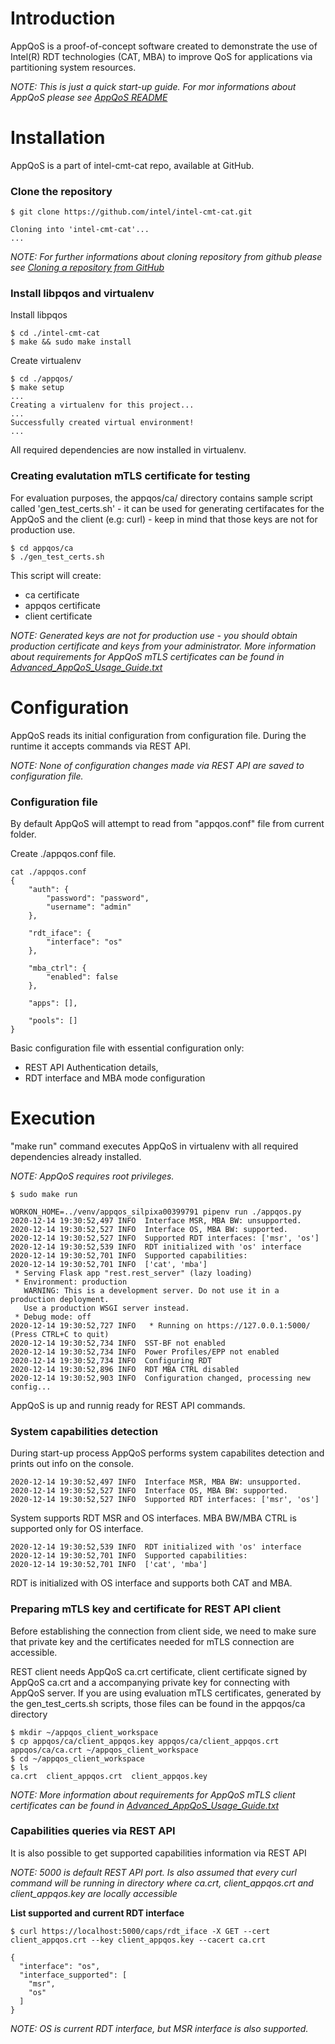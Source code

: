 # Introduction

AppQoS is a proof-of-concept software created to demonstrate the use of
Intel(R) RDT technologies (CAT, MBA) to improve QoS for applications
via partitioning system resources.

_NOTE: This is just a quick start-up guide. For mor informations about AppQoS please see [AppQoS README](https://raw.githubusercontent.com/intel/intel-cmt-cat/master/appqos/README)_

# Installation

AppQoS is a part of intel-cmt-cat repo, available at GitHub.

### Clone the repository

```
$ git clone https://github.com/intel/intel-cmt-cat.git

Cloning into 'intel-cmt-cat'...
...
```
_NOTE: For further informations about cloning repository from github please see [Cloning a repository from GitHub](https://docs.github.com/en/free-pro-team@latest/github/creating-cloning-and-archiving-repositories/cloning-a-repository)_

### Install libpqos and virtualenv

Install libpqos
```
$ cd ./intel-cmt-cat
$ make && sudo make install
```

Create virtualenv
```
$ cd ./appqos/
$ make setup
...
Creating a virtualenv for this project...
...
Successfully created virtual environment!
...
```
All required dependencies are now installed in virtualenv.


### Creating evalutation mTLS certificate for testing

For evaluation purposes, the appqos/ca/ directory contains sample script called 'gen_test_certs.sh' - it can be used for generating certifacates for the AppQoS and the client (e.g: curl) - keep in mind that those keys are not for production use.

```
$ cd appqos/ca
$ ./gen_test_certs.sh
```

This script will create:
- ca certificate
- appqos certificate
- client certificate

_NOTE: Generated keys are not for production use - you should obtain production certificate and keys from your administrator. More information about requirements for AppQoS mTLS certificates can be found in  [Advanced_AppQoS_Usage_Guide.txt](https://raw.githubusercontent.com/intel/intel-cmt-cat/master/appqos/doc/Advanced_AppQoS_Usage_Guide.txt)_

# Configuration

AppQoS reads its initial configuration from configuration file. During the runtime it accepts commands via REST API.

_NOTE: None of configuration changes made via REST API are saved to configuration file._

### Configuration file
By default AppQoS will attempt to read from "appqos.conf" file from current folder.

Create ./appqos.conf file.
```
cat ./appqos.conf
{
    "auth": {
        "password": "password",
        "username": "admin"
    },

    "rdt_iface": {
        "interface": "os"
    },

    "mba_ctrl": {
        "enabled": false
    },

    "apps": [],

    "pools": []
}
```
Basic configuration file with essential configuration only:
 - REST API Authentication details,
 - RDT interface and MBA mode configuration

# Execution

"make run" command executes AppQoS in virtualenv with all required dependencies already installed.

_NOTE: AppQoS requires root privileges._

```
$ sudo make run

WORKON_HOME=../venv/appqos_silpixa00399791 pipenv run ./appqos.py
2020-12-14 19:30:52,497 INFO  Interface MSR, MBA BW: unsupported.
2020-12-14 19:30:52,527 INFO  Interface OS, MBA BW: supported.
2020-12-14 19:30:52,527 INFO  Supported RDT interfaces: ['msr', 'os']
2020-12-14 19:30:52,539 INFO  RDT initialized with 'os' interface
2020-12-14 19:30:52,701 INFO  Supported capabilities:
2020-12-14 19:30:52,701 INFO  ['cat', 'mba']
 * Serving Flask app "rest.rest_server" (lazy loading)
 * Environment: production
   WARNING: This is a development server. Do not use it in a production deployment.
   Use a production WSGI server instead.
 * Debug mode: off
2020-12-14 19:30:52,727 INFO   * Running on https://127.0.0.1:5000/ (Press CTRL+C to quit)
2020-12-14 19:30:52,734 INFO  SST-BF not enabled
2020-12-14 19:30:52,734 INFO  Power Profiles/EPP not enabled
2020-12-14 19:30:52,734 INFO  Configuring RDT
2020-12-14 19:30:52,896 INFO  RDT MBA CTRL disabled
2020-12-14 19:30:52,903 INFO  Configuration changed, processing new config...
```

AppQoS is up and runnig ready for REST API commands.

### System capabilities detection
During start-up process AppQoS performs system capabilites detection and prints out info on the console.
```
2020-12-14 19:30:52,497 INFO  Interface MSR, MBA BW: unsupported.
2020-12-14 19:30:52,527 INFO  Interface OS, MBA BW: supported.
2020-12-14 19:30:52,527 INFO  Supported RDT interfaces: ['msr', 'os']
```
System supports RDT MSR and OS interfaces. MBA BW/MBA CTRL is supported only for OS interface.
```
2020-12-14 19:30:52,539 INFO  RDT initialized with 'os' interface
2020-12-14 19:30:52,701 INFO  Supported capabilities:
2020-12-14 19:30:52,701 INFO  ['cat', 'mba']
```
RDT is initialized with OS interface and supports both CAT and MBA.

### Preparing mTLS key and certificate for REST API client
Before establishing the connection from client side, we need to make sure that private key and the certificates needed for mTLS connection are accessible.

REST client needs AppQoS ca.crt certificate, client certificate signed by AppQoS ca.crt and a accompanying private key for connecting with AppQoS server. If you are using evaluation mTLS certificates, generated by the gen_test_certs.sh scripts, those files can be found in the appqos/ca directory

```
$ mkdir ~/appqos_client_workspace
$ cp appqos/ca/client_appqos.key appqos/ca/client_appqos.crt appqos/ca/ca.crt ~/appqos_client_workspace
$ cd ~/appqos_client_workspace
$ ls
ca.crt  client_appqos.crt  client_appqos.key
```

_NOTE: More information about requirements for AppQoS mTLS client certificates can be found in  [Advanced_AppQoS_Usage_Guide.txt](https://raw.githubusercontent.com/intel/intel-cmt-cat/master/appqos/doc/Advanced_AppQoS_Usage_Guide.txt)_

### Capabilities queries via REST API
It is also possible to get supported capabilities information via REST API

_NOTE: 5000 is default REST API port. Is also assumed that every curl command will be running in directory where ca.crt, client_appqos.crt and client_appqos.key are locally accessible_

**List supported and current RDT interface**
```
$ curl https://localhost:5000/caps/rdt_iface -X GET --cert client_appqos.crt --key client_appqos.key --cacert ca.crt

{
  "interface": "os",
  "interface_supported": [
    "msr",
    "os"
  ]
}

```
_NOTE: OS is current RDT interface, but MSR interface is also supported._

